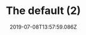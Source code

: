 ---
title: The default (2)
date: 2019-07-08T13:57:59.086Z
year: 2019
tags:
  - painting
  - theDefault
coverImage: /images/uploads/iriee_zamble-the_default-02.jpg
material: Acrylic on canvas
dimensions: 50 x 35 cm
---